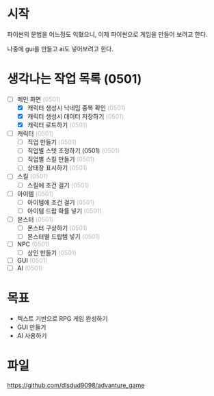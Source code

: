 # 시작
파이썬의 문법을 어느정도 익혔으니, 이제 파이썬으로 게임을 만들어 보려고 한다.

나중에 gui를 만들고 ai도 넣어보려고 한다.

# 생각나는 작업 목록 (0501)
- [ ] 메인 화면 <span style="opacity: 0.3;">(0501)</span>
  - [x] 캐릭터 생성시 닉네임 중복 확인 <span style="opacity: 0.3;">(0501)</span>
  - [x] 캐릭터 생성시 데이터 저장하기 <span style="opacity: 0.3;">(0501)</span>
  - [x] 캐릭터 로드하기 <span style="opacity: 0.3;">(0501)</span>
- [ ] 캐릭터 <span style="opacity: 0.3;">(0501)</span>
  - [ ] 직업 만들기 <span style="opacity: 0.3;">(0501)</span>
  - [ ] 직업별 스텟 조정하기 (0501) <span style="opacity: 0.3;">(0501)</span>
  - [ ] 직업별 스킬 만들기 <span style="opacity: 0.3;">(0501)</span>
  - [ ] 상태창 표시하기 <span style="opacity: 0.3;">(0501)</span>
- [ ] 스킬 <span style="opacity: 0.3;">(0501)</span>
  - [ ] 스킬에 조건 걸기 <span style="opacity: 0.3;">(0501)</span>
- [ ] 아이템 <span style="opacity: 0.3;">(0501)</span>
  - [ ] 아이템에 조건 걸기 <span style="opacity: 0.3;">(0501)</span>
  - [ ] 아이템 드랍 확률 넣기 <span style="opacity: 0.3;">(0501)</span>
- [ ] 몬스터 <span style="opacity: 0.3;">(0501)</span>
  - [ ] 몬스터 구상하기 <span style="opacity: 0.3;">(0501)</span>
  - [ ] 몬스터별 드랍템 넣기 <span style="opacity: 0.3;">(0501)</span>
- [ ] NPC <span style="opacity: 0.3;">(0501)</span>
  - [ ] 상인 만들기 <span style="opacity: 0.3;">(0501)</span>
- [ ] GUI <span style="opacity: 0.3;">(0501)</span>
- [ ] AI <span style="opacity: 0.3;">(0501)</span>

# 목표
- 텍스트 기반으로 RPG 게임 완성하기
- GUI 만들기
- AI 사용하기

# 파일
https://github.com/dlsdud9098/advanture_game
